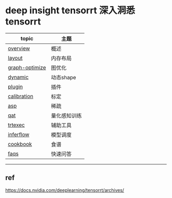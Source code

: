 # deep insight tensorrt   深入洞悉tensorrt    

|**topic**                       | **主题**|     
|    ---                         | --- |     
|[overview](./overview.md)       |概述  |         
|[layout](./layout/readme.md)    |内存布局|        
|[graph-optimize](./graph-optimize/readme.md)    |图优化|      
|[dynamic](./dynamic/readme.md)  |动态shape |    
|[plugin](./plugin/readme.md)    |插件  |       
|[calibration](./calibration/readme.md)  |标定 |          
|[asp](./asp/readme.md)          |稀疏 |       
|[qat](./qat/readme.md)          |量化感知训练 |       
|[trtexec](./trtexec/readme.md)         |辅助工具 |      
|[inferflow](./inferflow/readme.md) |模型调度|     
|[cookbook](https://github.com/lix19937/trt-samples-for-hackathon-cn/blob/master/cookbook/) |食谱|     
|[faqs](./faqs.md)                  |快速问答|     

--------------------------------------     
## ref    
https://docs.nvidia.com/deeplearning/tensorrt/archives/   
